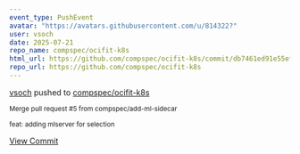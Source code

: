 ```yaml
---
event_type: PushEvent
avatar: "https://avatars.githubusercontent.com/u/814322?"
user: vsoch
date: 2025-07-21
repo_name: compspec/ocifit-k8s
html_url: https://github.com/compspec/ocifit-k8s/commit/db7461ed91e55ef31236146c4c86e0d1f7bc9225
repo_url: https://github.com/compspec/ocifit-k8s
---
```


<a href='https://github.com/vsoch' target='_blank'>vsoch</a> pushed to <a href='https://github.com/compspec/ocifit-k8s' target='_blank'>compspec/ocifit-k8s</a>

<small>Merge pull request #5 from compspec/add-ml-sidecar

feat: adding mlserver for selection</small>

<a href='https://github.com/compspec/ocifit-k8s/commit/db7461ed91e55ef31236146c4c86e0d1f7bc9225' target='_blank'>View Commit</a>